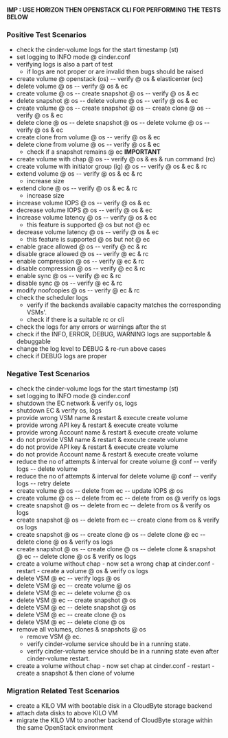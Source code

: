 #### IMP : USE HORIZON THEN OPENSTACK CLI FOR PERFORMING THE TESTS BELOW

### Positive Test Scenarios
- check the cinder-volume logs for the start timestamp (st)
- set logging to INFO mode @ cinder.conf
- verifying logs is also a part of test
  - if logs are not proper or are invalid then bugs should be raised
- create volume @ openstack (os) -- verify @ os & elasticenter (ec)
- delete volume @ os -- verify @ os & ec
- create volume @ os -- create snapshot @ os -- verify @ os & ec
- delete snapshot @ os -- delete volume @ os --  verify @ os & ec
- create volume @ os -- create snapshot @ os -- create clone @ os -- verify @ os & ec
- delete clone @ os -- delete snapshot @ os -- delete volume @ os -- verify @ os & ec
- create clone from volume @ os -- verify @ os & ec
- delete clone from volume @ os -- verify @ os & ec
  - check if a snapshot remains @ ec <b> IMPORTANT </b>
- create volume with chap @ os -- verify @ os & es & run command (rc)
- create volume with initiator group (ig) @ os -- verify @ os & ec & rc
- extend volume @ os -- verify @ os & ec & rc
  - increase size
- extend clone @ os -- verify @ os & ec & rc
  - increase size
- increase volume IOPS @ os -- verify @ os & ec
- decrease volume IOPS @ os -- verify @ os & ec
- increase volume latency @ os -- verify @ os & ec
  - this feature is supported @ os but not @ ec
- decrease volume latency @ os -- verify @ os & ec
  - this feature is supported @ os but not @ ec
- enable grace allowed @ os -- verify @ ec & rc
- disable grace allowed @ os -- verify @ ec & rc
- enable compression @ os -- verify @ ec & rc
- disable compression @ os -- verify @ ec & rc
- enable sync @ os -- verify @ ec & rc
- disable sync @ os -- verify @ ec & rc
- modify noofcopies @ os -- verify @ ec & rc
- check the scheduler logs 
  - verify if the backends available capacity matches the corresponding VSMs'.
  - check if there is a suitable rc or cli
- check the logs for any errors or warnings after the st
- check if the INFO, ERROR, DEBUG, WARNING logs are supportable & debuggable
- change the log level to DEBUG & re-run above cases
- check if DEBUG logs are proper

### Negative Test Scenarios
- check the cinder-volume logs for the start timestamp (st)
- set logging to INFO mode @ cinder.conf
- shutdown the EC network & verify os, logs
- shutdown EC & verify os, logs
- provide wrong VSM name & restart & execute create volume
- provide wrong API key & restart & execute create volume
- provide wrong Account name & restart & execute create volume
- do not provide VSM name & restart & execute create volume
- do not provide API key & restart & execute create volume
- do not provide Account name & restart & execute create volume
- reduce the no of attempts & interval for create volume @ conf -- verify logs -- delete volume
- reduce the no of attempts & interval for delete volume @ conf -- verify logs -- retry delete
- create volume @ os -- delete from ec -- update IOPS @ os
- create volume @ os -- delete from ec -- delete from os @ verify os logs
- create snapshot @ os -- delete from ec -- delete from os & verify os logs
- create snapshot @ os -- delete from ec -- create clone from os & verify os logs
- create snapshot @ os -- create clone @ os -- delete clone @ ec -- delete clone @ os & verify os logs
- create snapshot @ os -- create clone @ os -- delete clone & snapshot @ ec -- delete clone @ os & verify os logs
- create a volume without chap - now set a wrong chap at cinder.conf - restart - create a volume @ os & verify os logs
- delete VSM @ ec -- verify logs @ os
- delete VSM @ ec -- create volume @ os
- delete VSM @ ec -- delete volume @ os
- delete VSM @ ec -- create snapshot @ os
- delete VSM @ ec -- delete snapshot @ os
- delete VSM @ ec -- create clone @ os
- delete VSM @ ec -- delete clone @ os
- remove all volumes, clones & snapshots @ os 
  - remove VSM @ ec. 
  - verify cinder-volume service should be in a running state.
  - verify cinder-volume service should be in a running state even after cinder-volume restart.
- create a volume without chap - now set chap at cinder.conf - restart - create a snapshot & then clone of volume

### Migration Related Test Scenarios
- create a KILO VM with bootable disk in a CloudByte storage backend
- attach data disks to above KILO VM
- migrate the KILO VM to another backend of CloudByte storage within the same OpenStack environment

